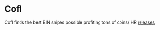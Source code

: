 # Cofl
Cofl finds the best BIN snipes possible profiting tons of coins/ HR
[releases](https://github.com/HomelessCorey/Cofl/releases/latest)
